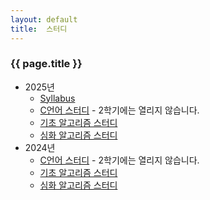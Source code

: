 ```yaml
---
layout: default
title:  스터디
---
```


### {{ page.title }}

- 2025년
  - [Syllabus](https://drive.google.com/file/d/1He4_vqOslVI4Padpklb9MGMKzedT927C/view?usp=sharing)
  - [C언어 스터디](/post/study_c-2025) - 2학기에는 열리지 않습니다.
  - [기초 알고리즘 스터디](/post/study_beginner-2025)
  - [심화 알고리즘 스터디](/post/study_hard-2025)
- 2024년
  - [C언어 스터디](/post/study_c-2024) - 2학기에는 열리지 않습니다.
  - [기초 알고리즘 스터디](/post/study_beginner-2024)
  - [심화 알고리즘 스터디](/post/study_hard-2024)